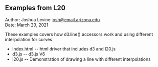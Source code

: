 Examples from L20
------------

Author: Joshua Levine [josh@email.arizona.edu](mailto:josh@email.arizona.edu)  
Date: March 29, 2021


These examples covers how d3.line() accessors work and using different interpolation for curves

* index.html -- html driver that includes d3 and l20.js
* d3.js -- d3.js V6
* l20.js -- Demonstration of drawing a line with different interpolations
